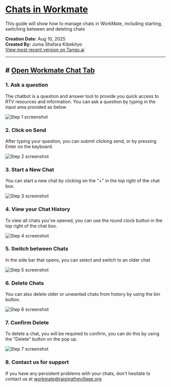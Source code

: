 # [Chats in Workmate](https://app.tango.us/app/workflow/570413ef-2e35-4d86-ade4-82a817e7c5a5?utm_source=markdown&utm_medium=markdown&utm_campaign=workflow%20export%20links)

This guide will show how to manage chats in WorkMate, including starting, switching between and deleting chats

__Creation Date:__ Aug 10, 2025  
__Created By:__ Juma Shafara Kibekityo  
[View most recent version on Tango.ai](https://app.tango.us/app/workflow/570413ef-2e35-4d86-ade4-82a817e7c5a5?utm_source=markdown&utm_medium=markdown&utm_campaign=workflow%20export%20links)



***




## # [Open Workmate Chat Tab](https://www.workmate.nonproftinnovations.io/chat)


### 1. Ask a question

The chatbot is a question and answer tool to provide you quick access to RTV resources and information. You can ask a question by typing in the input area provided as below

![Step 1 screenshot](https://images.tango.us/workflows/570413ef-2e35-4d86-ade4-82a817e7c5a5/steps/fd07ffd1-b911-4cc7-867a-b8eead7921f6/ae2db94e-26a6-45ac-8c47-fe7fb683a115.png?crop=focalpoint&fit=crop&fp-x=0.5822&fp-y=0.8575&fp-z=1.3994&w=1200&border=2%2CF4F2F7&border-radius=8%2C8%2C8%2C8&border-radius-inner=8%2C8%2C8%2C8&blend-align=bottom&blend-mode=normal&blend-x=0&blend-w=1200&blend64=aHR0cHM6Ly9pbWFnZXMudGFuZ28udXMvc3RhdGljL21hZGUtd2l0aC10YW5nby13YXRlcm1hcmstdjIucG5n&mark-x=102&mark-y=590&m64=aHR0cHM6Ly9pbWFnZXMudGFuZ28udXMvc3RhdGljL2JsYW5rLnBuZz9tYXNrPWNvcm5lcnMmYm9yZGVyPTYlMkNGRjc0NDImdz05OTcmaD02NCZmaXQ9Y3JvcCZjb3JuZXItcmFkaXVzPTEw)


### 2. Click on Send

After typing your question, you can submit clicking send, or by pressing Enter on the keyboard.

![Step 2 screenshot](https://images.tango.us/workflows/570413ef-2e35-4d86-ade4-82a817e7c5a5/steps/f7ede218-0ca5-446a-b79f-a8d2f7ac41ec/de6e4682-3ea3-4122-a1c0-7bf25b4b3145.png?crop=focalpoint&fit=crop&fp-x=0.9026&fp-y=0.8575&fp-z=4.0000&w=1200&border=2%2CF4F2F7&border-radius=8%2C8%2C8%2C8&border-radius-inner=8%2C8%2C8%2C8&blend-align=bottom&blend-mode=normal&blend-x=0&blend-w=1200&blend64=aHR0cHM6Ly9pbWFnZXMudGFuZ28udXMvc3RhdGljL21hZGUtd2l0aC10YW5nby13YXRlcm1hcmstdjIucG5n&mark-x=633&mark-y=297&m64=aHR0cHM6Ly9pbWFnZXMudGFuZ28udXMvc3RhdGljL2JsYW5rLnBuZz9tYXNrPWNvcm5lcnMmYm9yZGVyPTYlMkNGRjc0NDImdz0xOTkmaD0xODImZml0PWNyb3AmY29ybmVyLXJhZGl1cz0xMA%3D%3D)


### 3. Start a New Chat

You can start a new chat by clicking on the "+" in the top right of the chat box.

![Step 3 screenshot](https://images.tango.us/workflows/570413ef-2e35-4d86-ade4-82a817e7c5a5/steps/fd1ac1ce-7533-4b2b-8229-13a8e3c76dcb/367c61d9-c683-4abf-8de5-a79785ebbbd2.png?crop=focalpoint&fit=crop&fp-x=0.8974&fp-y=0.1243&fp-z=2.7879&w=1200&border=2%2CF4F2F7&border-radius=8%2C8%2C8%2C8&border-radius-inner=8%2C8%2C8%2C8&blend-align=bottom&blend-mode=normal&blend-x=0&blend-w=1200&blend64=aHR0cHM6Ly9pbWFnZXMudGFuZ28udXMvc3RhdGljL21hZGUtd2l0aC10YW5nby13YXRlcm1hcmstdjIucG5n&mark-x=793&mark-y=206&m64=aHR0cHM6Ly9pbWFnZXMudGFuZ28udXMvc3RhdGljL2JsYW5rLnBuZz9tYXNrPWNvcm5lcnMmYm9yZGVyPTYlMkNGRjc0NDImdz0xMjcmaD0xMjcmZml0PWNyb3AmY29ybmVyLXJhZGl1cz0xMA%3D%3D)


### 4. View your Chat History

To view all chats you've opened, you can use the round clock button in the top right of the chat box.

![Step 4 screenshot](https://images.tango.us/workflows/570413ef-2e35-4d86-ade4-82a817e7c5a5/steps/6d1f8507-66e4-4801-9cc7-a368af24b9d9/a71327b8-a96c-435d-88e7-59ad86db24cb.png?crop=focalpoint&fit=crop&fp-x=0.8594&fp-y=0.1243&fp-z=2.7879&w=1200&border=2%2CF4F2F7&border-radius=8%2C8%2C8%2C8&border-radius-inner=8%2C8%2C8%2C8&blend-align=bottom&blend-mode=normal&blend-x=0&blend-w=1200&blend64=aHR0cHM6Ly9pbWFnZXMudGFuZ28udXMvc3RhdGljL21hZGUtd2l0aC10YW5nby13YXRlcm1hcmstdjIucG5n&mark-x=666&mark-y=206&m64=aHR0cHM6Ly9pbWFnZXMudGFuZ28udXMvc3RhdGljL2JsYW5rLnBuZz9tYXNrPWNvcm5lcnMmYm9yZGVyPTYlMkNGRjc0NDImdz0xMjcmaD0xMjcmZml0PWNyb3AmY29ybmVyLXJhZGl1cz0xMA%3D%3D)


### 5. Switch between Chats

In the side bar that opens, you can select and switch to an older chat

![Step 5 screenshot](https://images.tango.us/workflows/570413ef-2e35-4d86-ade4-82a817e7c5a5/steps/9e3b8227-2b28-470b-b743-9ac7998b4ce9/0c6380e2-aacc-45ef-ae41-cccaeba41095.png?crop=focalpoint&fit=crop&fp-x=0.1379&fp-y=0.3324&fp-z=1.7796&w=1200&border=2%2CF4F2F7&border-radius=8%2C8%2C8%2C8&border-radius-inner=8%2C8%2C8%2C8&blend-align=bottom&blend-mode=normal&blend-x=0&blend-w=1200&blend64=aHR0cHM6Ly9pbWFnZXMudGFuZ28udXMvc3RhdGljL21hZGUtd2l0aC10YW5nby13YXRlcm1hcmstdjIucG5n&mark-x=15&mark-y=320&m64=aHR0cHM6Ly9pbWFnZXMudGFuZ28udXMvc3RhdGljL2JsYW5rLnBuZz9tYXNrPWNvcm5lcnMmYm9yZGVyPTYlMkNGRjc0NDImdz01NTkmaD0xMzcmZml0PWNyb3AmY29ybmVyLXJhZGl1cz0xMA%3D%3D)


### 6. Delete Chats

You can also delete older or unwanted chats from history by using the bin button.

![Step 6 screenshot](https://images.tango.us/workflows/570413ef-2e35-4d86-ade4-82a817e7c5a5/steps/78f57737-f78d-45c1-917b-b9d9bda1595b/630b54f2-463a-4f20-9f36-2524a355b88f.png?crop=focalpoint&fit=crop&fp-x=0.2474&fp-y=0.4098&fp-z=2.9181&w=1200&border=2%2CF4F2F7&border-radius=8%2C8%2C8%2C8&border-radius-inner=8%2C8%2C8%2C8&blend-align=bottom&blend-mode=normal&blend-x=0&blend-w=1200&blend64=aHR0cHM6Ly9pbWFnZXMudGFuZ28udXMvc3RhdGljL21hZGUtd2l0aC10YW5nby13YXRlcm1hcmstdjIucG5n&mark-x=552&mark-y=340&m64=aHR0cHM6Ly9pbWFnZXMudGFuZ28udXMvc3RhdGljL2JsYW5rLnBuZz9tYXNrPWNvcm5lcnMmYm9yZGVyPTYlMkNGRjc0NDImdz05NyZoPTk3JmZpdD1jcm9wJmNvcm5lci1yYWRpdXM9MTA%3D)


### 7. Confirm Delete

To delete a chat, you will be required to confirm, you can do this by using the "Delete" button on the pop up.

![Step 7 screenshot](https://images.tango.us/workflows/570413ef-2e35-4d86-ade4-82a817e7c5a5/steps/aed6a66f-1121-464c-aede-34cea2d33a72/a01f850e-6be3-4cb4-87e5-3cf9fcc05406.png?crop=focalpoint&fit=crop&fp-x=0.6576&fp-y=0.5683&fp-z=2.5793&w=1200&border=2%2CF4F2F7&border-radius=8%2C8%2C8%2C8&border-radius-inner=8%2C8%2C8%2C8&blend-align=bottom&blend-mode=normal&blend-x=0&blend-w=1200&blend64=aHR0cHM6Ly9pbWFnZXMudGFuZ28udXMvc3RhdGljL21hZGUtd2l0aC10YW5nby13YXRlcm1hcmstdjIucG5n&mark-x=460&mark-y=330&m64=aHR0cHM6Ly9pbWFnZXMudGFuZ28udXMvc3RhdGljL2JsYW5rLnBuZz9tYXNrPWNvcm5lcnMmYm9yZGVyPTYlMkNGRjc0NDImdz0yODAmaD0xMTgmZml0PWNyb3AmY29ybmVyLXJhZGl1cz0xMA%3D%3D)


### 8. Contact us for support

If you have any persistent problems with your chats, don't hesitate to contact us at workmate@raisingthevillage.org


<br/>
